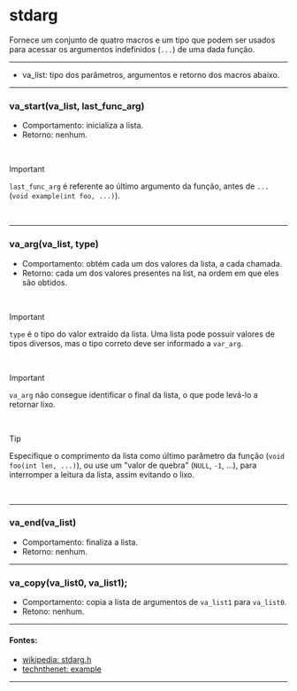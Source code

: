 # stdarg
Fornece um conjunto de quatro macros e um tipo que podem ser usados para acessar os argumentos indefinidos (`...`) de uma dada função.

<hr>

* va\_list: tipo dos parâmetros, argumentos e retorno dos macros abaixo.

<hr>

<h3>va_start(va_list, last_func_arg)</h3>

* Comportamento: inicializa a lista.
* Retorno: nenhum.

<br>

> [!IMPORTANT]
> `last_func_arg` é referente ao último argumento da função, antes de `...` (`void example(int foo, ...)`).

<br>

<hr>

<h3>va_arg(va_list, type)</h3>

* Comportamento: obtém cada um dos valores da lista, a cada chamada.
* Retorno: cada um dos valores presentes na list, na ordem em que eles são obtidos.

<br>

> [!IMPORTANT]
> `type` é o tipo do valor extraído da lista. Uma lista pode possuir valores de tipos diversos, mas o tipo correto deve ser informado a `var_arg`.

<br>

> [!IMPORTANT]
> `va_arg` não consegue identificar o final da lista, o que pode levá-lo a retornar lixo.

<br>

> [!TIP]
> Especifique o comprimento da lista como último parâmetro da função (`void foo(int len, ...)`), ou use um "valor de quebra" (`NULL`, `-1`, ...), para interromper a leitura da lista, assim evitando o lixo.

<br>

<hr>

<h3>va_end(va_list)</h3>

* Comportamento: finaliza a lista.
* Retorno: nenhum.

<hr>
	
<h3>va_copy(va_list0, va_list1);</h3>

* Comportamento: copia a lista de argumentos de `va_list1` para `va_list0`.
* Retono: nenhum.

<hr>

#### Fontes:
* [wikipedia: stdarg.h](https://en.wikipedia.org/wiki/stdarg.h )
* [technthenet: example](https://www.techonthenet.com/c_language/standard_library_functions/stdarg_h/va_arg.php )

<hr>
